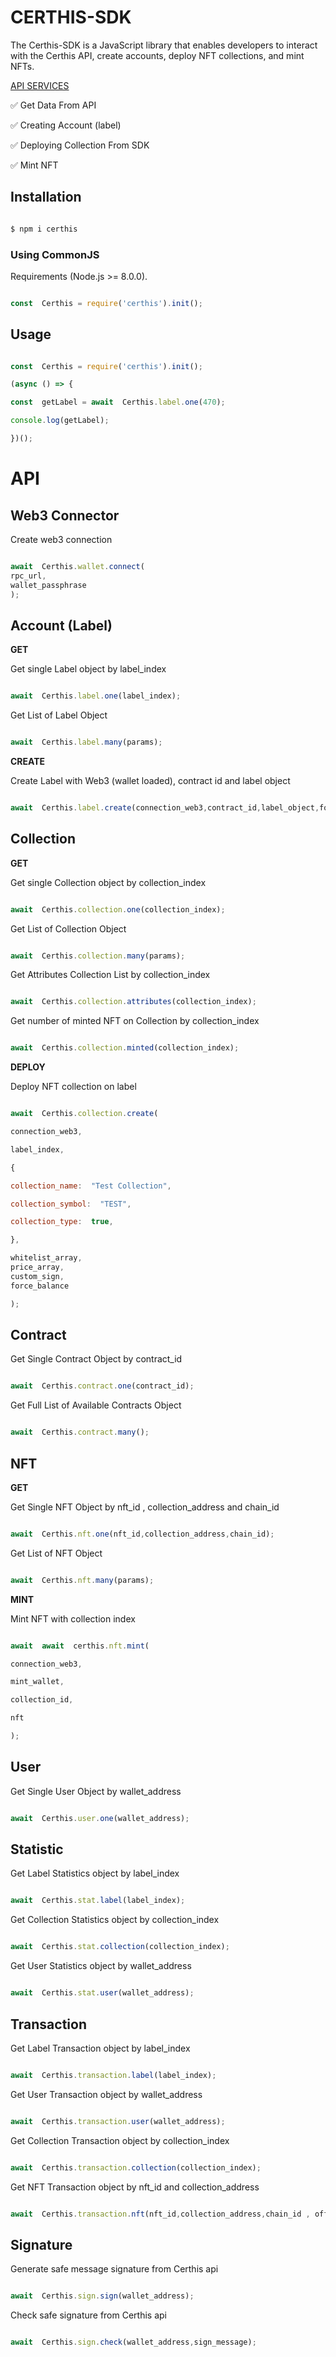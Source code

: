 
# CERTHIS-SDK

The Certhis-SDK is a JavaScript library that enables developers to interact with the Certhis API, create accounts, deploy NFT collections, and mint NFTs.

  

<a  href="https://app.swaggerhub.com/apis-docs/Certhis.IO/certhis/1.0.0">API SERVICES</a>

  

✅ Get Data From API<br  />

✅ Creating Account (label)<br  />

✅ Deploying Collection From SDK <br  />

✅ Mint NFT<br  />


  

## Installation

  

```sh

$ npm i certhis

```

  

### Using CommonJS

  

Requirements (Node.js >= 8.0.0).

```js

const  Certhis = require('certhis').init();

```

  

## Usage

  

```js

const  Certhis = require('certhis').init();

(async () => {

const  getLabel = await  Certhis.label.one(470);

console.log(getLabel);

})();

```

  

# API

 ## Web3 Connector 

Create web3 connection 
 
 
```js

await  Certhis.wallet.connect(
rpc_url,
wallet_passphrase
);

```

## Account (Label)

**GET**

Get single Label object by label_index

  

```js

await  Certhis.label.one(label_index);

```

  

Get List of Label Object

  

```js

await  Certhis.label.many(params);

```


**CREATE**

Create Label with Web3 (wallet loaded), contract id  and label object

  

```js

await  Certhis.label.create(connection_web3,contract_id,label_object,force_balance);

```


## Collection

 **GET**
 
Get single Collection object by collection_index

  

```js

await  Certhis.collection.one(collection_index);

```

  

Get List of Collection Object

  

```js

await  Certhis.collection.many(params);

```

  

Get Attributes Collection List by collection_index

  

```js

await  Certhis.collection.attributes(collection_index);

```

  

Get number of minted NFT on Collection by collection_index

  

```js

await  Certhis.collection.minted(collection_index);

```

**DEPLOY**

Deploy NFT collection on label 

```js

await  Certhis.collection.create(

connection_web3,

label_index,

{

collection_name:  "Test Collection",

collection_symbol:  "TEST",

collection_type:  true,

},

whitelist_array,
price_array,
custom_sign,
force_balance

);

```
  
  

## Contract

  

Get Single Contract Object by contract_id

  

```js

await  Certhis.contract.one(contract_id);

```

  
  

Get Full List of Available Contracts Object

  

```js

await  Certhis.contract.many();

```

  

## NFT

**GET**

Get Single NFT Object by nft_id , collection_address and chain_id

  

```js

await  Certhis.nft.one(nft_id,collection_address,chain_id);

```  

Get List of NFT Object
```js

await  Certhis.nft.many(params);

```

**MINT**

Mint  NFT with collection index


```js

await  await  certhis.nft.mint(

connection_web3,

mint_wallet,

collection_id,

nft

);

```

  

## User

  

Get Single User Object by wallet_address

  

```js

await  Certhis.user.one(wallet_address);

```

  

## Statistic

  

Get Label Statistics object by label_index

  

```js

await  Certhis.stat.label(label_index);

```

  
  

Get Collection Statistics object by collection_index

  

```js

await  Certhis.stat.collection(collection_index);

```

  
  

Get User Statistics object by wallet_address

  

```js

await  Certhis.stat.user(wallet_address);

```

  
  

## Transaction

  

Get Label Transaction object by label_index

  

```js

await  Certhis.transaction.label(label_index);

```

  
  

Get User Transaction object by wallet_address

  

```js

await  Certhis.transaction.user(wallet_address);

```

  
  

Get Collection Transaction object by collection_index

  

```js

await  Certhis.transaction.collection(collection_index);

```

  

Get NFT Transaction object by nft_id and collection_address

  

```js

await  Certhis.transaction.nft(nft_id,collection_address,chain_id , offset_id);

```

## Signature

Generate safe message signature from Certhis api

```js

await  Certhis.sign.sign(wallet_address);

```

Check safe signature from Certhis api

```js

await  Certhis.sign.check(wallet_address,sign_message);

```